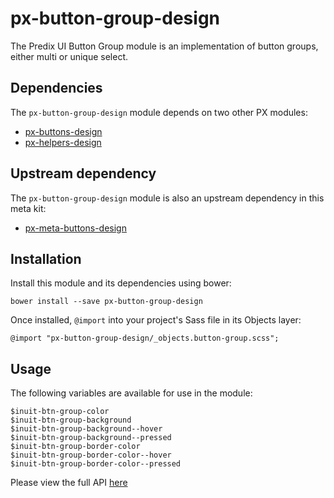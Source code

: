 # px-button-group-design

The Predix UI Button Group module is an implementation of button groups, either multi or unique select.

## Dependencies

The `px-button-group-design` module depends on two other PX modules:

* [px-buttons-design](https://github.com/PredixDev/px-buttons-design)
* [px-helpers-design](https://github.com/PredixDev/px-helpers-design)

## Upstream dependency

The `px-button-group-design` module is also an upstream dependency in this meta kit:

* [px-meta-buttons-design](https://github.com/PredixDev/px-meta-buttons-design)

## Installation

Install this module and its dependencies using bower:

    bower install --save px-button-group-design

Once installed, `@import` into your project's Sass file in its Objects layer:

    @import "px-button-group-design/_objects.button-group.scss";

## Usage

The following variables are available for use in the module:

    $inuit-btn-group-color
    $inuit-btn-group-background
    $inuit-btn-group-background--hover
    $inuit-btn-group-background--pressed
    $inuit-btn-group-border-color
    $inuit-btn-group-border-color--hover
    $inuit-btn-group-border-color--pressed

Please view the full API [here](http://predixdev.github.io/px-button-group-design/)
